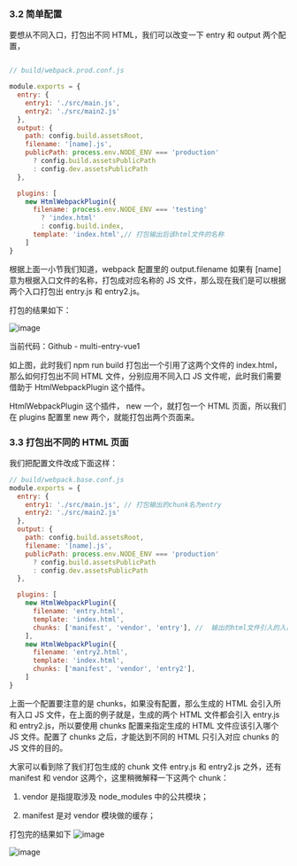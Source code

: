 ### 3.2 简单配置
要想从不同入口，打包出不同 HTML，我们可以改变一下 entry 和 output 两个配置，
```javascript

// build/webpack.prod.conf.js

module.exports = {
  entry: {
    entry1: './src/main.js',
    entry2: './src/main2.js'
  },
  output: {
    path: config.build.assetsRoot,
    filename: '[name].js',
    publicPath: process.env.NODE_ENV === 'production'
      ? config.build.assetsPublicPath
      : config.dev.assetsPublicPath
  },

  plugins: [
    new HtmlWebpackPlugin({
      filename: process.env.NODE_ENV === 'testing'
        ? 'index.html'
        : config.build.index,
      template: 'index.html',// 打包输出后该html文件的名称
    ]
}
```
根据上面一小节我们知道，webpack 配置里的 output.filename 如果有 [name] 意为根据入口文件的名称，打包成对应名称的 JS 文件，那么现在我们是可以根据两个入口打包出 entry.js 和 entry2.js。

打包的结果如下：

![image](https://github.com/zjoney/Webpack_multi_entry_configuration/blob/entry-vue3/images/1.png)

当前代码：Github - multi-entry-vue1

如上图，此时我们 npm run build 打包出一个引用了这两个文件的 index.html，那么如何打包出不同 HTML 文件，分别应用不同入口 JS 文件呢，此时我们需要借助于 HtmlWebpackPlugin 这个插件。

HtmlWebpackPlugin 这个插件， new 一个，就打包一个 HTML 页面，所以我们在 plugins 配置里 new 两个，就能打包出两个页面来。

### 3.3 打包出不同的 HTML 页面
我们把配置文件改成下面这样：

```javascript
// build/webpack.base.conf.js
module.exports = {
  entry: {
    entry1: './src/main.js', // 打包输出的chunk名为entry
    entry2: './src/main2.js'
  },
  output: {
    path: config.build.assetsRoot,
    filename: '[name].js',
    publicPath: process.env.NODE_ENV === 'production'
      ? config.build.assetsPublicPath
      : config.dev.assetsPublicPath
  },

  plugins: [
    new HtmlWebpackPlugin({
      filename: 'entry.html',
      template: 'index.html',
      chunks: ['manifest', 'vendor', 'entry'], //  输出的html文件引入的入口chunk
    ],
    new HtmlWebpackPlugin({
      filename: 'entry2.html',
      template: 'index.html',
      chunks: ['manifest', 'vendor', 'entry2'], 
    ]
}
```
上面一个配置要注意的是 chunks，如果没有配置，那么生成的 HTML 会引入所有入口 JS 文件，在上面的例子就是，生成的两个 HTML 文件都会引入 entry.js 和 entry2.js，所以要使用 chunks 配置来指定生成的 HTML 文件应该引入哪个 JS 文件。配置了 chunks 之后，才能达到不同的 HTML 只引入对应 chunks 的 JS 文件的目的。

大家可以看到除了我们打包生成的 chunk 文件 entry.js 和 entry2.js 之外，还有 manifest 和 vendor 这两个，这里稍微解释一下这两个 chunk：

 1. vendor 是指提取涉及 node_modules 中的公共模块；

 2. manifest 是对 vendor 模块做的缓存；

打包完的结果如下
![image](https://github.com/zjoney/Webpack_multi_entry_configuration/blob/entry-vue3/images/2.png)


![image](https://github.com/zjoney/Webpack_multi_entry_configuration/blob/entry-vue3/images/4.gif)
